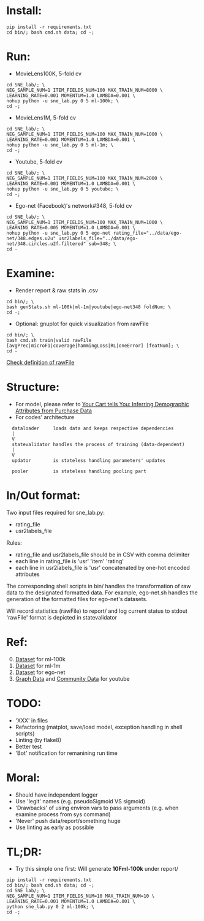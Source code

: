 # Install:
```
pip install -r requirements.txt
cd bin/; bash cmd.sh data; cd -;
```

# Run:
- MovieLens100K, 5-fold cv
```
cd SNE_lab/; \
NEG_SAMPLE_NUM=1 ITEM_FIELDS_NUM=100 MAX_TRAIN_NUM=8000 \
LEARNING_RATE=0.001 MOMENTUM=1.0 LAMBDA=0.001 \
nohup python -u sne_lab.py 0 5 ml-100k; \
cd -;
```

- MovieLens1M, 5-fold cv
```
cd SNE_lab/; \
NEG_SAMPLE_NUM=1 ITEM_FIELDS_NUM=100 MAX_TRAIN_NUM=1000 \
LEARNING_RATE=0.001 MOMENTUM=1.0 LAMBDA=0.001 \
nohup python -u sne_lab.py 0 5 ml-1m; \
cd -;
```

- Youtube, 5-fold cv
```
cd SNE_lab/; \
NEG_SAMPLE_NUM=1 ITEM_FIELDS_NUM=100 MAX_TRAIN_NUM=2000 \
LEARNING_RATE=0.001 MOMENTUM=1.0 LAMBDA=0.001 \
nohup python -u sne_lab.py 0 5 youtube; \
cd -;
```

- Ego-net (Facebook)'s network#348, 5-fold cv
```
cd SNE_lab/; \
NEG_SAMPLE_NUM=1 ITEM_FIELDS_NUM=100 MAX_TRAIN_NUM=1000 \
LEARNING_RATE=0.005 MOMENTUM=1.0 LAMBDA=0.001 \
nohup python -u sne_lab.py 0 5 ego-net rating_file="../data/ego-net/348.edges.u2u" usr2labels_file="../data/ego-net/348.circles.u2f.filtered" sub=348; \
cd -
```

# Examine:
- Render report & raw stats in .csv
```
cd bin/; \
bash genStats.sh ml-100k|ml-1m|youtube|ego-net348 foldNum; \
cd -;
```
- Optional: gnuplot for quick visualization from rawFile
```
cd bin/; \
bash cmd.sh train|valid rawFile [avgPrec|microF1|coverage|hammingLoss|RL|oneError] [featNum]; \
cd -
```
[Check definition of rawFile](https://github.com/LplusKira/SNE_lab#inout-format)

# Structure:
- For model, please refer to [Your Cart tells You: Inferring Demographic Attributes from Purchase Data](https://github.com/LplusKira/SNE_lab/blob/master/doc/WSDM2016_wang.pdf)
- For codes' architecture
```
  dataloader     loads data and keeps respective dependencies
  |
  V
  statevalidator handles the process of training (data-dependent)
  |
  V
  updator        is stateless handling parameters' updates

  pooler         is stateless handling pooling part
```

# In/Out format:
Two input files required for sne_lab.py:
- rating_file
- usr2labels_file

Rules:
- rating_file and usr2labels_file should be in CSV with comma delimiter
- each line in rating_file is 'usr' 'item' 'rating'
- each line in usr2labels_file is 'usr' concatenated by one-hot encoded attributes

The corresponding shell scripts in bin/ handles the transformation of raw data to the designated formatted data. For example, ego-net.sh handles the generation of the formatted files for ego-net's datasets.

Will record statistics (rawFile) to report/ and log current status to stdout
'rawFile' format is depicted in statevalidator

# Ref:
0. [Dataset](http://files.grouplens.org/datasets/movielens/ml-100k.zip) for ml-100k
1. [Dataset](http://files.grouplens.org/datasets/movielens/ml-1m.zip) for ml-1m
2. [Dataset](http://snap.stanford.edu/data/facebook.tar.gz) for ego-net
3. [Graph Data](http://snap.stanford.edu/data/bigdata/communities/com-youtube.ungraph.txt.gz) and [Community Data](http://snap.stanford.edu/data/bigdata/communities/com-youtube.all.cmty.txt.gz) for youtube

# TODO:
- 'XXX' in files
- Refactoring (matplot, save/load model, exception handling in shell scripts)
- Linting (by flake8)
- Better test
- 'Bot' notification for remanining run time

# Moral:
- Should have independent logger
- Use 'legit' names (e.g. pseudoSigmoid VS sigmoid) 
- 'Drawbacks' of using environ vars to pass arguments (e.g. when examine process from sys command)
- 'Never' push data/report/something huge
- Use linting as early as possible

# TL;DR:
- Try this simple one first: Will generate __10Fml-100k__ under report/
```
pip install -r requirements.txt
cd bin/; bash cmd.sh data; cd -;
cd SNE_lab/; \
NEG_SAMPLE_NUM=1 ITEM_FIELDS_NUM=10 MAX_TRAIN_NUM=10 \
LEARNING_RATE=0.001 MOMENTUM=1.0 LAMBDA=0.001 \
python sne_lab.py 0 2 ml-100k; \
cd -;
```
